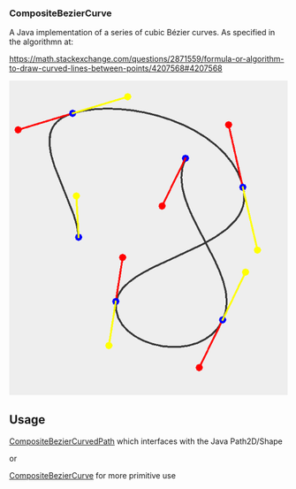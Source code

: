 ### CompositeBezierCurve ###
A Java implementation of a series of cubic Bézier curves. As specified in the algorithmn at:

https://math.stackexchange.com/questions/2871559/formula-or-algorithm-to-draw-curved-lines-between-points/4207568#4207568

![CompositeBezierCurve](https://github.com/DM-UK/CompositeBezierCurve/blob/master/src/main/resources/demo.png)

## Usage ##
[CompositeBezierCurvedPath](https://github.com/DM-UK/CompositeBezierCurve/blob/master/src/main/java/compositecurve/CompositeBezierCurvedPath.java) which interfaces with the Java Path2D/Shape

or

[CompositeBezierCurve](https://github.com/DM-UK/CompositeBezierCurve/blob/master/src/main/java/compositecurve/CompositeBezierCurve.java) for more primitive use



